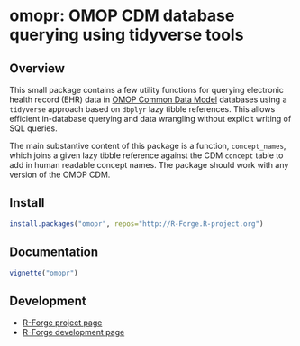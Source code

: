 # omopr: OMOP CDM database querying using tidyverse tools

## Overview

This small package contains a few utility functions for querying electronic health record (EHR) data in [OMOP Common Data Model](https://www.ohdsi.org/data-standardization/the-common-data-model/) databases using a `tidyverse` approach based on `dbplyr` lazy tibble references. This allows efficient in-database querying and data wrangling without explicit writing of SQL queries. 

The main substantive content of this package is a function, `concept_names`, which joins a given lazy tibble reference against the CDM `concept` table to add in human readable concept names. The package should work with any version of the OMOP CDM.

## Install

```r
install.packages("omopr", repos="http://R-Forge.R-project.org")
```

## Documentation

```r
vignette("omopr")
```

## Development

* [R-Forge project page](https://r-forge.r-project.org/projects/omopr)
* [R-Forge development page](https://r-forge.r-project.org/R/?group_id=2400)



